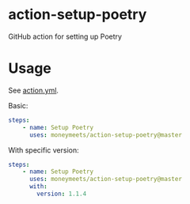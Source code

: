 # action-setup-poetry
GitHub action for setting up Poetry


# Usage

See [action.yml](action.yml).

Basic:
```yaml
steps:
    - name: Setup Poetry
      uses: moneymeets/action-setup-poetry@master
```

With specific version:
```yaml
steps:
    - name: Setup Poetry
      uses: moneymeets/action-setup-poetry@master
      with:
        version: 1.1.4
```
